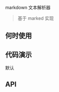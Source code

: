 
markdown 文本解析器

> 基于 marked 实现

## 何时使用

## 代码演示

<div class="grid-x grid-margin-x">
  <div class="medium-12 large-12 cell">
    <nt-example>
      <nt-example-showcase>
        <example-markdown-block></example-markdown-block>
      </nt-example-showcase>
      <nt-example-legend title="基本设置">
        默认
      </nt-example-legend>
      <nt-example-code [code]="basicCode"></nt-example-code>
    </nt-example>
  </div>
</div>

## API


